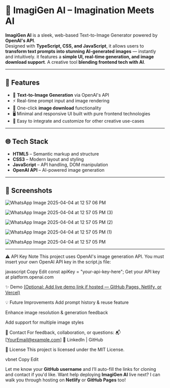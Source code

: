 
# 🎨 ImagiGen AI – Imagination Meets AI

**ImagiGen AI** is a sleek, web-based Text-to-Image Generator powered by **OpenAI's API**.  
Designed with **TypeScript, CSS, and JavaScript**, it allows users to **transform text prompts into stunning AI-generated images** — instantly and intuitively.
it features a **simple UI, real-time generation, and image download support**. A creative tool **blending frontend tech with AI**.

---

## 🚀 Features

- 🧠 **Text-to-Image Generation** via OpenAI's API
- ⚡ Real-time prompt input and image rendering
- 💾 One-click **image download** functionality
- 🖥️ Minimal and responsive UI built with pure frontend technologies
- 🧩 Easy to integrate and customize for other creative use-cases

---

## 🌐 Tech Stack

- **HTML5** – Semantic markup and structure  
- **CSS3** – Modern layout and styling  
- **JavaScript** – API handling, DOM manipulation  
- **OpenAI API** – AI-powered image generation  

---

## 📸 Screenshots

![WhatsApp Image 2025-04-04 at 12 57 06 PM](https://github.com/user-attachments/assets/b03f631c-bfd4-48c7-8673-888cd46b150e)

![WhatsApp Image 2025-04-04 at 12 57 05 PM (3)](https://github.com/user-attachments/assets/35554db2-7217-48a7-9d49-d78d5df8815d)

![WhatsApp Image 2025-04-04 at 12 57 05 PM (2)](https://github.com/user-attachments/assets/38d50282-2fbf-4c3f-8f96-15ddc5ae3e3b)

![WhatsApp Image 2025-04-04 at 12 57 05 PM (1)](https://github.com/user-attachments/assets/b23ccc8d-de70-4b0e-b25c-c471a064389b)

![WhatsApp Image 2025-04-04 at 12 57 05 PM](https://github.com/user-attachments/assets/aec0dca3-4a1d-4740-936d-65d27221d198)

---

⚠️ API Key Note
This project uses OpenAI's image generation API.
You must insert your own OpenAI API key in the script.js file:

javascript
Copy
Edit
const apiKey = "your-api-key-here";
Get your API key at platform.openai.com

✨ Demo
[(Optional: Add live demo link if hosted — GitHub Pages, Netlify, or Vercel)](https://github.com/user-attachments/assets/bb18d944-8ec6-4e2e-b829-d17373449d5f)


💡 Future Improvements
Add prompt history & reuse feature

Enhance image resolution & generation feedback

Add support for multiple image styles

📧 Contact
For feedback, collaboration, or questions:
📬 [YourEmail@example.com]
🔗 LinkedIn | GitHub

📜 License
This project is licensed under the MIT License.

vbnet
Copy
Edit

Let me know your **GitHub username** and I’ll auto-fill the links for cloning and contact if you'd like. Want help deploying **ImagiGen AI** live next? I can walk you through hosting on **Netlify** or **GitHub Pages** too!
















